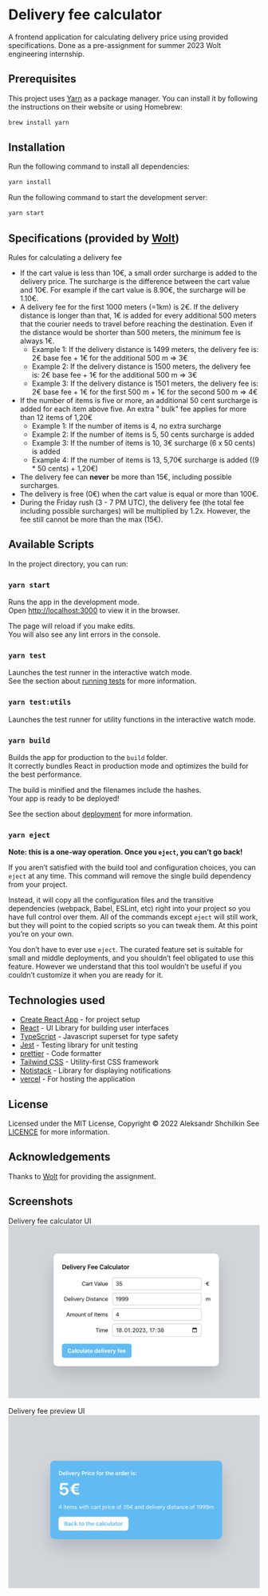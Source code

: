 # Delivery fee calculator

A frontend application for calculating delivery price using provided specifications. Done as a pre-assignment for summer
2023 Wolt engineering internship.

## Prerequisites

This project uses [Yarn](https://yarnpkg.com/) as a package manager. You can install it by following the instructions on
their website or using Homebrew:

```bash
brew install yarn
```

## Installation

Run the following command to install all dependencies:

```bash
yarn install
```

Run the following command to start the development server:

```bash
yarn start
```

## Specifications (provided by [Wolt](https://wolt.com))

Rules for calculating a delivery fee

* If the cart value is less than 10€, a small order surcharge is added to the delivery price. The surcharge is the
  difference between the cart value and 10€. For example if the cart value is 8.90€, the surcharge will be 1.10€.
* A delivery fee for the first 1000 meters (=1km) is 2€. If the delivery distance is longer than that, 1€ is added for
  every additional 500 meters that the courier needs to travel before reaching the destination. Even if the distance
  would be shorter than 500 meters, the minimum fee is always 1€.
    * Example 1: If the delivery distance is 1499 meters, the delivery fee is: 2€ base fee + 1€ for the additional 500 m
      => 3€
    * Example 2: If the delivery distance is 1500 meters, the delivery fee is: 2€ base fee + 1€ for the additional 500 m
      => 3€
    * Example 3: If the delivery distance is 1501 meters, the delivery fee is: 2€ base fee + 1€ for the first 500 m + 1€
      for the second 500 m => 4€
* If the number of items is five or more, an additional 50 cent surcharge is added for each item above five. An extra "
  bulk" fee applies for more than 12 items of 1,20€
    * Example 1: If the number of items is 4, no extra surcharge
    * Example 2: If the number of items is 5, 50 cents surcharge is added
    * Example 3: If the number of items is 10, 3€ surcharge (6 x 50 cents) is added
    * Example 4: If the number of items is 13, 5,70€ surcharge is added ((9 * 50 cents) + 1,20€)
* The delivery fee can __never__ be more than 15€, including possible surcharges.
* The delivery is free (0€) when the cart value is equal or more than 100€.
* During the Friday rush (3 - 7 PM UTC), the delivery fee (the total fee including possible surcharges) will be
  multiplied by 1.2x. However, the fee still cannot be more than the max (15€).

## Available Scripts

In the project directory, you can run:

### `yarn start`

Runs the app in the development mode.\
Open [http://localhost:3000](http://localhost:3000) to view it in the browser.

The page will reload if you make edits.\
You will also see any lint errors in the console.

### `yarn test`

Launches the test runner in the interactive watch mode.\
See the section about [running tests](https://facebook.github.io/create-react-app/docs/running-tests) for more
information.

### `yarn test:utils`

Launches the test runner for utility functions in the interactive watch mode.

### `yarn build`

Builds the app for production to the `build` folder.\
It correctly bundles React in production mode and optimizes the build for the best performance.

The build is minified and the filenames include the hashes.\
Your app is ready to be deployed!

See the section about [deployment](https://facebook.github.io/create-react-app/docs/deployment) for more information.

### `yarn eject`

**Note: this is a one-way operation. Once you `eject`, you can’t go back!**

If you aren’t satisfied with the build tool and configuration choices, you can `eject` at any time. This command will
remove the single build dependency from your project.

Instead, it will copy all the configuration files and the transitive dependencies (webpack, Babel, ESLint, etc) right
into your project so you have full control over them. All of the commands except `eject` will still work, but they will
point to the copied scripts so you can tweak them. At this point you’re on your own.

You don’t have to ever use `eject`. The curated feature set is suitable for small and middle deployments, and you
shouldn’t feel obligated to use this feature. However we understand that this tool wouldn’t be useful if you couldn’t
customize it when you are ready for it.

## Technologies used

- [Create React App](https://create-react-app.dev/) - for project setup
- [React](https://reactjs.org/) - UI Library for building user interfaces
- [TypeScript](https://www.typescriptlang.org/) - Javascript superset for type safety
- [Jest](https://jestjs.io/) - Testing library for unit testing
- [prettier](https://prettier.io/) - Code formatter
- [Tailwind CSS](https://tailwindcss.com/) - Utility-first CSS framework
- [Notistack](https://iamhosseindhv.com/notistack) - Library for displaying notifications
- [vercel](https://vercel.com/) - For hosting the application

## License

Licensed under the MIT License, Copyright © 2022 Aleksandr Shchilkin See [LICENCE](LICENCE) for more information.

## Acknowledgements

Thanks to [Wolt](https://wolt.com/) for providing the assignment.

## Screenshots

Delivery fee calculator UI
![Delivery fee calculator UI](screenshots/calculator.png?raw=true "Delivery fee calculator UI")

Delivery fee preview UI
![Delivery fee preview UI](screenshots/preview.png?raw=true "Delivery fee preview UI")

